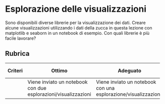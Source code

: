# Esplorazione delle visualizzazioni

Sono disponibili diverse librerie per la visualizzazione dei dati. Creare alcune visualizzazioni utilizzando i dati della zucca in questa lezione con matplotlib e seaborn in un notebook di esempio. Con quali librerie è più facile lavorare?

## Rubrica

| Criteri | Ottimo | Adeguato | Necessita miglioramento |
| -------- | --------- | -------- | ----------------- |
|          | Viene inviato un notebook con due esplorazioni/visualizzazioni | Viene inviato un notebook con una esplorazione/visualizzazione | Non è stato inviato un notebook |
